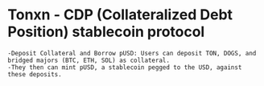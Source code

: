 # Tonxn - CDP (Collateralized Debt Position) stablecoin protocol

```
-Deposit Collateral and Borrow pUSD: Users can deposit TON, DOGS, and bridged majors (BTC, ETH, SOL) as collateral.
-They then can mint pUSD, a stablecoin pegged to the USD, against these deposits.
 
```

